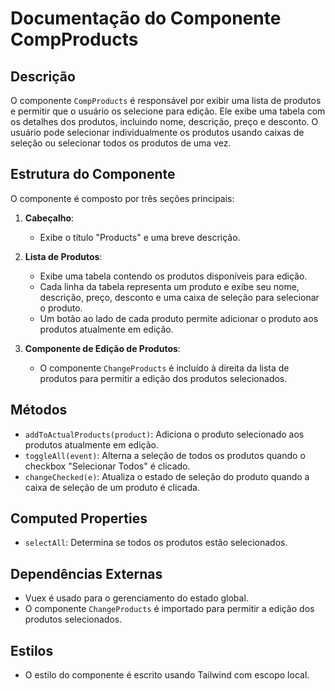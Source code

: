 # Documentação do Componente CompProducts

## Descrição
O componente `CompProducts` é responsável por exibir uma lista de produtos e permitir que o usuário os selecione para edição. Ele exibe uma tabela com os detalhes dos produtos, incluindo nome, descrição, preço e desconto. O usuário pode selecionar individualmente os produtos usando caixas de seleção ou selecionar todos os produtos de uma vez.

## Estrutura do Componente
O componente é composto por três seções principais:

1. **Cabeçalho**:
   - Exibe o título "Products" e uma breve descrição.

2. **Lista de Produtos**:
   - Exibe uma tabela contendo os produtos disponíveis para edição.
   - Cada linha da tabela representa um produto e exibe seu nome, descrição, preço, desconto e uma caixa de seleção para selecionar o produto.
   - Um botão ao lado de cada produto permite adicionar o produto aos produtos atualmente em edição.

3. **Componente de Edição de Produtos**:
   - O componente `ChangeProducts` é incluído à direita da lista de produtos para permitir a edição dos produtos selecionados.

## Métodos
- `addToActualProducts(product)`: Adiciona o produto selecionado aos produtos atualmente em edição.
- `toggleAll(event)`: Alterna a seleção de todos os produtos quando o checkbox "Selecionar Todos" é clicado.
- `changeChecked(e)`: Atualiza o estado de seleção do produto quando a caixa de seleção de um produto é clicada.

## Computed Properties
- `selectAll`: Determina se todos os produtos estão selecionados.

## Dependências Externas
- Vuex é usado para o gerenciamento do estado global.
- O componente `ChangeProducts` é importado para permitir a edição dos produtos selecionados.

## Estilos
- O estilo do componente é escrito usando Tailwind com escopo local.
